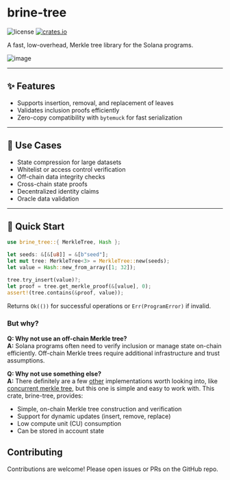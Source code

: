# brine-tree

![license](https://img.shields.io/badge/license-MIT-blue.svg?style=flat)
[![crates.io](https://img.shields.io/crates/v/brine-tree.svg?style=flat)](https://crates.io/crates/brine-tree)

A fast, low-overhead, Merkle tree library for the Solana programs.

![image](https://github.com/user-attachments/assets/6c34a34b-644f-4248-bf78-d7c43d1e18f6)


---

## ✨ Features

- Supports insertion, removal, and replacement of leaves
- Validates inclusion proofs efficiently
- Zero-copy compatibility with `bytemuck` for fast serialization

---

## 🧱 Use Cases

- State compression for large datasets
- Whitelist or access control verification
- Off-chain data integrity checks
- Cross-chain state proofs
- Decentralized identity claims
- Oracle data validation

---

## 🚀 Quick Start

```rust
use brine_tree::{ MerkleTree, Hash };

let seeds: &[&[u8]] = &[b"seed"];
let mut tree: MerkleTree<3> = MerkleTree::new(seeds);
let value = Hash::new_from_array([1; 32]);

tree.try_insert(value)?;
let proof = tree.get_merkle_proof(&[value], 0);
assert!(tree.contains(&proof, value));
```

Returns `Ok(())` for successful operations or `Err(ProgramError)` if invalid.

### But why?

**Q: Why not use an off-chain Merkle tree?**  
**A:** Solana programs often need to verify inclusion or manage state on-chain efficiently. Off-chain Merkle trees require additional infrastructure and trust assumptions. 

**Q: Why not use something else?**  
**A:** There definitely are a few [other](https://github.com/anza-xyz/agave/blob/master/merkle-tree/src/merkle_tree.rs) implementations worth looking into, like [concurrent merkle tree](https://github.com/solana-labs/solana-program-library/blob/master/libraries/concurrent-merkle-tree/src/concurrent_merkle_tree.rs), but this one is simple and easy to work with. This crate, brine-tree, provides:

- Simple, on-chain Merkle tree construction and verification
- Support for dynamic updates (insert, remove, replace)
- Low compute unit (CU) consumption
- Can be stored in account state

## Contributing

Contributions are welcome! Please open issues or PRs on the GitHub repo.

